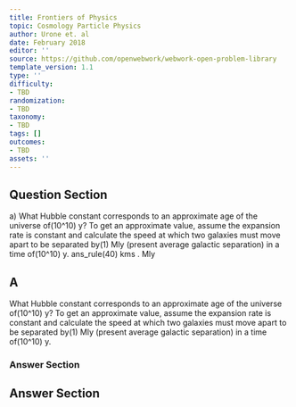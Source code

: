 ```yaml
---
title: Frontiers of Physics
topic: Cosmology Particle Physics
author: Urone et. al
date: February 2018
editor: ''
source: https://github.com/openwebwork/webwork-open-problem-library
template_version: 1.1
type: ''
difficulty:
- TBD
randomization:
- TBD
taxonomy:
- TBD
tags: []
outcomes:
- TBD
assets: ''
---
```


## Question Section 

a) What Hubble constant corresponds to an approximate age of the universe of(10^10) y? To get an approximate value, assume the expansion rate is constant and calculate the speed at which two galaxies must move apart to be separated by(1) Mly (present average galactic separation) in a time of(10^10) y. 
ans_rule(40) kms . Mly

## A
What Hubble constant corresponds to an approximate age of the universe of(10^10) y? To get an approximate value, assume the expansion rate is constant and calculate the speed at which two galaxies must move apart to be separated by(1) Mly (present average galactic separation) in a time of(10^10) y. 
### Answer Section


## Answer Section

